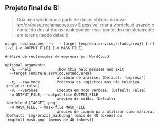 ## Projeto final de BI

> Cria uma wordcloud a partir de dados obtidos da base src/db/base_reclamacoes.csv
> É possível criar a wordcloud usando o conteúdo dos atributos ou decompor esse conteúdo
> completamente em tokens (modo default)

```
usage: reclamacoes [-h] [--target {empresa,servico,estado,area}] [-r] [-v] [-o OUTPUT_FILE] [-m MASK_FILE]

Análise de reclamações de empresas por WordCloud

optional arguments:
  -h, --help            show this help message and exit
  --target {empresa,servico,estado,area}
                        Atributo de análise. (Default: 'empresa')
  -r, --raw-mode        Processa os registros mas não tokeniza. (Default: False)
  -v, --verbose         Executa em modo verbose. (Default: False)
  -o OUTPUT_FILE, --output-file OUTPUT_FILE
                        Arquivo de saída. (Default: 'wordcloud_[TARGET].png')
  -m MASK_FILE, --mask-file MASK_FILE
                        Arquivo de imagem para utilizar como máscara. (Default: 'img/brazil_mask.png' (mais de 40 tokens) ou 'img/full_mask.png' (menos de 40 tokens))
```